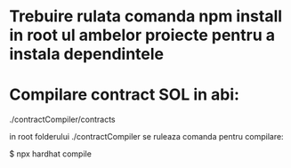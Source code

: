 # Trebuire rulata comanda npm install in root ul ambelor proiecte pentru a instala dependintele


# Compilare contract SOL in abi:

./contractCompiler/contracts

in root folderului ./contractCompiler se ruleaza comanda pentru compilare:

$ npx hardhat compile

